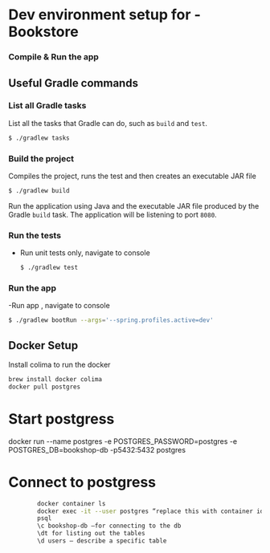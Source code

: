 # Dev environment setup for - Bookstore

### Compile & Run the app

## Useful Gradle commands

### List all Gradle tasks

List all the tasks that Gradle can do, such as `build` and `test`.

```bash
$ ./gradlew tasks
```

### Build the project

Compiles the project, runs the test and then creates an executable JAR file

```bash
$ ./gradlew build
```

Run the application using Java and the executable JAR file produced by the Gradle `build` task. The application will be
listening to port `8080`.

### Run the tests

- Run unit tests only, navigate to console

  ```bash 
  $ ./gradlew test
  ```

### Run the app

-Run app , navigate to console

  ```bash
 $ ./gradlew bootRun --args='--spring.profiles.active=dev'
  ```

## Docker Setup

Install colima to run the docker

```bash
brew install docker colima
docker pull postgres
```

# Start postgress

docker run --name postgres -e POSTGRES_PASSWORD=postgres -e POSTGRES_DB=bookshop-db -p5432:5432 postgres

# Connect to postgress

```bash
        docker container ls
        docker exec -it --user postgres “replace this with container id” /bin/bash
        psql
        \c bookshop-db —for connecting to the db
        \dt for listing out the tables
        \d users — describe a specific table
  ```

